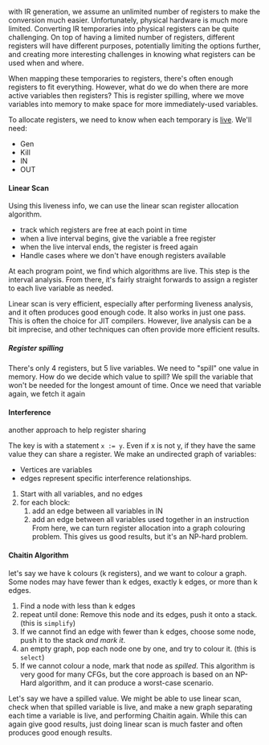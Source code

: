 with IR generation, we assume an unlimited number of registers to make the conversion much easier. Unfortunately, physical hardware is much more limited. Converting IR temporaries into physical registers can be quite challenging.
On top of having a limited number of registers, different registers will have different purposes, potentially limiting the options further, and creating more interesting challenges in knowing what registers can be used when and where.

When mapping these temporaries to registers, there's often enough registers to fit everything. However, what do we do when there are more active variables then registers? This is register spilling, where we move variables into memory to make space for more immediately-used variables.

To allocate registers, we need to know when each temporary is [live](07.08-Liveness_Analysis). We'll need:
- Gen
- Kill
- IN
- OUT

#### Linear Scan
Using this liveness info, we can use the linear scan register allocation algorithm.
- track which registers are free at each point in time
- when a live interval begins, give the variable a free register
- when the live interval ends, the register is freed again
- Handle cases where we don't have enough registers available

At each program point, we find which algorithms are live. This step is the interval analysis. From there, it's fairly straight forwards to assign a register to each live variable as needed.

Linear scan is very efficient, especially after performing liveness analysis, and it often produces good enough code. It also works in just one pass. This is often the choice for JIT compilers.
However, live analysis can be a bit imprecise, and other techniques can often provide more efficient results.
##### Register spilling
There's only 4 registers, but 5 live variables. We need to "spill" one value in memory. How do we decide which value to spill? We spill the variable that won't be needed for the longest amount of time. Once we need that variable again, we fetch it again

#### Interference
another approach to help register sharing

The key is with a statement `x := y`. Even if x is not y, if they have the same value they can share a register. 
We make an undirected graph of variables:
- Vertices are variables
- edges represent specific interference relationships.

1. Start with all variables, and no edges
2. for each block:
	1. add an edge between all variables in IN
	2. add an edge between all variables used together in an instruction
From here, we can turn register allocation into a graph colouring problem.
This gives us good results, but it's an NP-hard problem.
#### Chaitin Algorithm
let's say we have k colours (k registers), and we want to colour a graph. Some nodes may have fewer than k edges, exactly k edges, or more than k edges.
1. Find a node with less than k edges
2. repeat until done: Remove this node and its edges, push it onto a stack. (this is `simplify`)
3. If we cannot find an edge with fewer than k edges, choose some node, push it to the stack *and mark it*.
4.  an empty graph, pop each node one by one, and try to colour it. (this is `select`)
5. If we cannot colour a node, mark that node as *spilled*.
This algorithm is very good for many CFGs, but the core approach is based on an NP-Hard algorithm, and it can produce a worst-case scenario.

Let's say we have a spilled value. We might be able to use linear scan, check when that spilled variable is live, and make a new graph separating each time a variable is live, and performing Chaitin again. 
While this can again give good results, just doing linear scan is much faster and often produces good enough results.